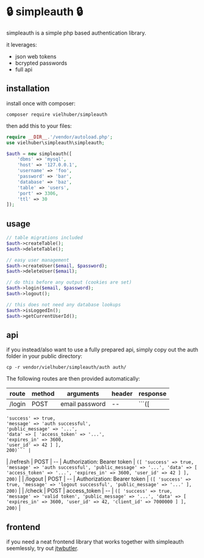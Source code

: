 # 🔒 simpleauth 🔒

simpleauth is a simple php based authentication library.

it leverages:

-   json web tokens
-   bcrypted passwords
-   full api

## installation

install once with composer:

```
composer require vielhuber/simpleauth
```

then add this to your files:

```php
require __DIR__.'/vendor/autoload.php';
use vielhuber\simpleauth\simpleauth;

$auth = new simpleauth([
    'dbms' => 'mysql',
    'host' => '127.0.0.1',
    'username' => 'foo',
    'password' => 'bar',
    'database' => 'baz',
    'table' => 'users',
    'port' => 3306,
    'ttl' => 30
]);
```

## usage

```php
// table migrations included
$auth->createTable();
$auth->deleteTable();

// easy user management
$auth->createUser($email, $password);
$auth->deleteUser($email);

// do this before any output (cookies are set)
$auth->login($email, $password);
$auth->logout();

// this does not need any database lookups
$auth->isLoggedIn();
$auth->getCurrentUserId();
```

## api

if you instead/also want to use a fully prepared api, simply copy out the auth folder in your public directory:

```
cp -r vendor/vielhuber/simpleauth/auth auth/
```

The following routes are then provided automatically:

| route  | method | arguments      | header | response |
| ------ | ------ | -------------- | ------ | -------- |
| /login | POST   | email password | --     | ```([    |

    'success' => true,
    'message' => 'auth successful',
    'public_message' => '...',
    'data' => [ 'access_token' => '...',
    'expires_in' => 3600,
    'user_id' => 42 ] ],
    200)``` |

| /refresh | POST | -- | Authorization: Bearer token | `([ 'success' => true, 'message' => 'auth successful', 'public_message' => '...', 'data' => [ 'access_token' => '...', 'expires_in' => 3600, 'user_id' => 42 ] ], 200)` |
| /logout | POST | -- | Authorization: Bearer token | `([ 'success' => true, 'message' => 'logout successful', 'public_message' => '...' ], 200)` |
| /check | POST | access_token | -- | `([ 'success' => true, 'message' => 'valid token', 'public_message' => '...', 'data' => [ 'expires_in' => 3600, 'user_id' => 42, 'client_id' => 7000000 ] ], 200)` |

## frontend

if you need a neat frontend library that works together with simpleauth seemlessly, try out [jtwbutler](https://github.com/vielhuber/jwtbutler).
